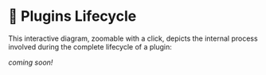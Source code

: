 # &#129513; Plugins Lifecycle

This interactive diagram, zoomable with a click, depicts the internal process involved during the complete lifecycle of a plugin:

*coming soon!*
